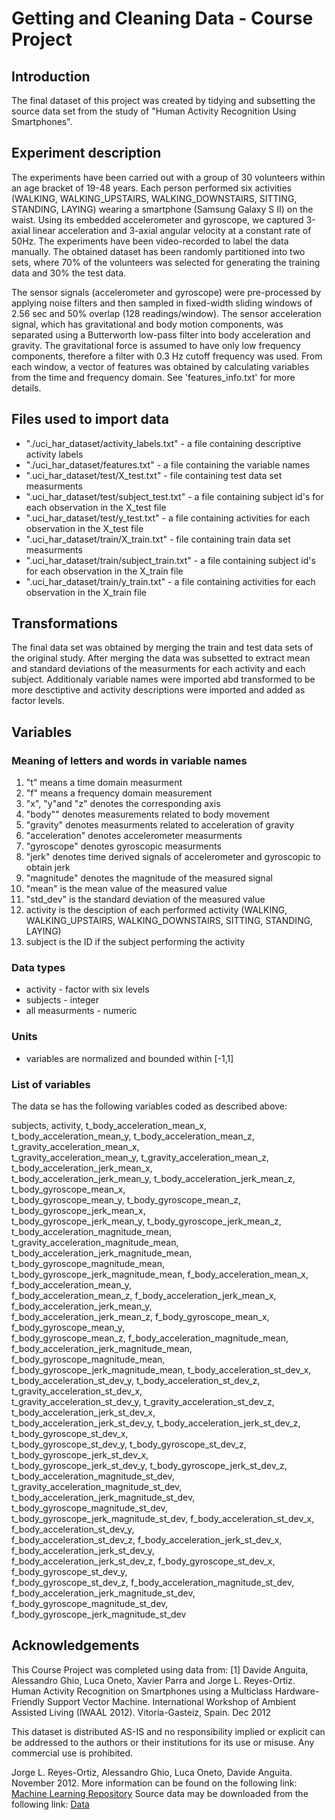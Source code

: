 # Getting and Cleaning Data - Course Project

## Introduction
The final dataset of this project was created by tidying and subsetting the source data set from the study of "Human Activity Recognition Using Smartphones". 

## Experiment description 
The experiments have been carried out with a group of 30 volunteers within an age bracket of 19-48 years. Each person performed six activities (WALKING, WALKING_UPSTAIRS, WALKING_DOWNSTAIRS, SITTING, STANDING, LAYING) wearing a smartphone (Samsung Galaxy S II) on the waist. Using its embedded accelerometer and gyroscope, we captured 3-axial linear acceleration and 3-axial angular velocity at a constant rate of 50Hz. The experiments have been video-recorded to label the data manually. The obtained dataset has been randomly partitioned into two sets, where 70% of the volunteers was selected for generating the training data and 30% the test data. 

The sensor signals (accelerometer and gyroscope) were pre-processed by applying noise filters and then sampled in fixed-width sliding windows of 2.56 sec and 50% overlap (128 readings/window). The sensor acceleration signal, which has gravitational and body motion components, was separated using a Butterworth low-pass filter into body acceleration and gravity. The gravitational force is assumed to have only low frequency components, therefore a filter with 0.3 Hz cutoff frequency was used. From each window, a vector of features was obtained by calculating variables from the time and frequency domain. See 'features_info.txt' for more details.

## Files used to import data
* "./uci_har_dataset/activity_labels.txt" - a file containing descriptive activity labels
* "./uci_har_dataset/features.txt" - a file containing the variable names
* ".uci_har_dataset/test/X_test.txt" - file containing test data set measurments
* ".uci_har_dataset/test/subject_test.txt" - a file containing subject id's for each observation in the X_test file
* ".uci_har_dataset/test/y_test.txt" - a file containing activities for each observation in the X_test file
* ".uci_har_dataset/train/X_train.txt" - file containing train data set measurments
* ".uci_har_dataset/train/subject_train.txt" - a file containing subject id's for each observation in the X_train file
* ".uci_har_dataset/train/y_train.txt" - a file containing activities for each observation in the X_train file

## Transformations
The final data set was obtained by merging the train and test data sets of the original study. After merging the data was subsetted to extract   mean and standard deviations of the measurments for each activity and each subject. Additionaly variable names were imported abd transformed to be more desctiptive and activity descriptions were imported and added as factor levels.


## Variables


### Meaning of letters and words in variable names
1. "t" means a time domain measurment
2. "f" means a frequency domain measurement
3.  "x", "y"and "z" denotes the corresponding axis 
4. "body"" denotes measurements related to body movement
5. "gravity" denotes measurments related to acceleration of gravity
6. "acceleration" denotes accelerometer measurments 
7. "gyroscope" denotes gyroscopic measurments
8. "jerk" denotes time derived signals of accelerometer and gyroscopic to obtain jerk
9. "magnitude" denotes the magnitude of the measured signal
10. "mean" is the mean value of the measured value
11. "std_dev" is the standard deviation of the measured value
12. activity is the desciption of each performed activity (WALKING, WALKING_UPSTAIRS, WALKING_DOWNSTAIRS, SITTING, STANDING, LAYING)
13. subject is the ID if the subject performing the activity

### Data types
* activity - factor with six levels
* subjects - integer
* all measurments - numeric

### Units
* variables are normalized and bounded within [-1,1]

### List of variables
The data se has the following variables coded as described above:

subjects,                                   activity,                                   t_body_acceleration_mean_x,                
t_body_acceleration_mean_y,                 t_body_acceleration_mean_z,                 t_gravity_acceleration_mean_x,             
t_gravity_acceleration_mean_y,              t_gravity_acceleration_mean_z,              t_body_acceleration_jerk_mean_x,           
t_body_acceleration_jerk_mean_y,            t_body_acceleration_jerk_mean_z,            t_body_gyroscope_mean_x,                   
t_body_gyroscope_mean_y,                    t_body_gyroscope_mean_z,                    t_body_gyroscope_jerk_mean_x,              
t_body_gyroscope_jerk_mean_y,               t_body_gyroscope_jerk_mean_z,               t_body_acceleration_magnitude_mean,        
t_gravity_acceleration_magnitude_mean,      t_body_acceleration_jerk_magnitude_mean,    t_body_gyroscope_magnitude_mean,           
t_body_gyroscope_jerk_magnitude_mean,       f_body_acceleration_mean_x,                 f_body_acceleration_mean_y,                
f_body_acceleration_mean_z,                 f_body_acceleration_jerk_mean_x,            f_body_acceleration_jerk_mean_y,           
f_body_acceleration_jerk_mean_z,            f_body_gyroscope_mean_x,                    f_body_gyroscope_mean_y,                   
f_body_gyroscope_mean_z,                    f_body_acceleration_magnitude_mean,         f_body_acceleration_jerk_magnitude_mean,   
f_body_gyroscope_magnitude_mean,            f_body_gyroscope_jerk_magnitude_mean,       t_body_acceleration_st_dev_x,              
t_body_acceleration_st_dev_y,               t_body_acceleration_st_dev_z,               t_gravity_acceleration_st_dev_x,           
t_gravity_acceleration_st_dev_y,            t_gravity_acceleration_st_dev_z,            t_body_acceleration_jerk_st_dev_x,         
t_body_acceleration_jerk_st_dev_y,          t_body_acceleration_jerk_st_dev_z,          t_body_gyroscope_st_dev_x,                 
t_body_gyroscope_st_dev_y,                  t_body_gyroscope_st_dev_z,                  t_body_gyroscope_jerk_st_dev_x,            
t_body_gyroscope_jerk_st_dev_y,             t_body_gyroscope_jerk_st_dev_z,             t_body_acceleration_magnitude_st_dev,      
t_gravity_acceleration_magnitude_st_dev,    t_body_acceleration_jerk_magnitude_st_dev,  t_body_gyroscope_magnitude_st_dev,         
t_body_gyroscope_jerk_magnitude_st_dev,     f_body_acceleration_st_dev_x,               f_body_acceleration_st_dev_y,              
f_body_acceleration_st_dev_z,               f_body_acceleration_jerk_st_dev_x,          f_body_acceleration_jerk_st_dev_y,         
f_body_acceleration_jerk_st_dev_z,          f_body_gyroscope_st_dev_x,                  f_body_gyroscope_st_dev_y,                 
f_body_gyroscope_st_dev_z,                  f_body_acceleration_magnitude_st_dev,       f_body_acceleration_jerk_magnitude_st_dev, 
f_body_gyroscope_magnitude_st_dev,          f_body_gyroscope_jerk_magnitude_st_dev              


## Acknowledgements
This Course Project was completed using data from:
[1] Davide Anguita, Alessandro Ghio, Luca Oneto, Xavier Parra and Jorge L. Reyes-Ortiz. Human Activity Recognition on Smartphones using a Multiclass Hardware-Friendly Support Vector Machine. International Workshop of Ambient Assisted Living (IWAAL 2012). Vitoria-Gasteiz, Spain. Dec 2012

This dataset is distributed AS-IS and no responsibility implied or explicit can be addressed to the authors or their institutions for its use or misuse. Any commercial use is prohibited.

Jorge L. Reyes-Ortiz, Alessandro Ghio, Luca Oneto, Davide Anguita. November 2012.
More information can be found on the following link:
[Machine Learning Repository](http://archive.ics.uci.edu/ml/datasets/Human+Activity+Recognition+Using+Smartphones)
Source data may be downloaded from the following link:
[Data](https://d396qusza40orc.cloudfront.net/getdata%2Fprojectfiles%2FUCI%20HAR%20Dataset.zip)

